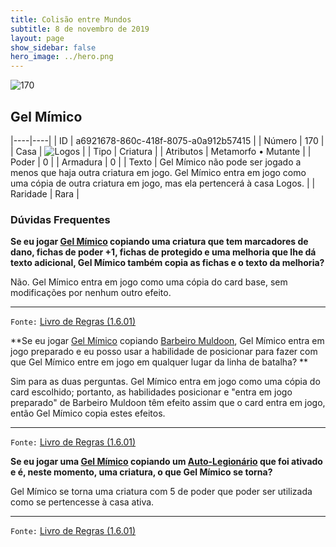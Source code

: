 ```yaml
---
title: Colisão entre Mundos
subtitle: 8 de novembro de 2019
layout: page
show_sidebar: false
hero_image: ../hero.png
---
```


![170](https://cdn.keyforgegame.com/media/card_front/pt/452_170_X8P36WJC7CQV_pt.png)

## Gel Mímico

|----|----|
| ID | a6921678-860c-418f-8075-a0a912b57415 |
| Número | 170 |
| Casa | ![Logos](https://archonarcana.com/images/thumb/c/ce/Logos.png/22px-Logos.png "Logos") |
| Tipo | Criatura |
| Atributos | Metamorfo • Mutante |
| Poder | 0 |
| Armadura | 0 |
| Texto | Gel Mímico não pode ser jogado a menos que haja outra criatura em jogo. Gel Mímico entra em jogo como uma cópia de outra criatura em jogo, mas ela pertencerá à casa Logos. |
| Raridade | Rara |

### Dúvidas Frequentes

**Se eu jogar [Gel Mímico](/wc/170) copiando uma criatura que tem
marcadores de dano, fichas de poder +1, fichas de protegido e uma
melhoria que lhe dá texto adicional, Gel Mímico também copia as
fichas e o texto da melhoria?**

Não. Gel Mímico entra em jogo como uma cópia do card base, sem
modificações por nenhum outro efeito.

<hr/>

`Fonte:` [Livro de Regras (1.6.01)](https://drive.google.com/open?id=1YNhLKUC0xfriiMwFYpDu1Go3zPJw6gYo)

**Se eu jogar [Gel Mímico](/wc/170) copiando [Barbeiro Muldoon](/wc/327),
Gel Mímico entra em jogo preparado e eu posso usar a habilidade
de posicionar para fazer com que Gel Mímico entre em jogo em
qualquer lugar da linha de batalha?
**

Sim para as duas perguntas. Gel Mímico entra em jogo como uma cópia
do card escolhido; portanto, as habilidades posicionar e "entra em jogo
preparado" de Barbeiro Muldoon têm efeito assim que o card entra em
jogo, então Gel Mímico copia estes efeitos.

<hr/>

`Fonte:` [Livro de Regras (1.6.01)](https://drive.google.com/open?id=1YNhLKUC0xfriiMwFYpDu1Go3zPJw6gYo)

**Se eu jogar uma [Gel Mímico](/wc/170) copiando um [Auto-Legionário](/wc/214) que
foi ativado e é, neste momento, uma criatura, o que Gel Mímico
se torna?**

Gel Mímico se torna uma criatura com 5 de poder que poder ser
utilizada como se pertencesse à casa ativa.

<hr/>

`Fonte:` [Livro de Regras (1.6.01)](https://drive.google.com/open?id=1YNhLKUC0xfriiMwFYpDu1Go3zPJw6gYo)

